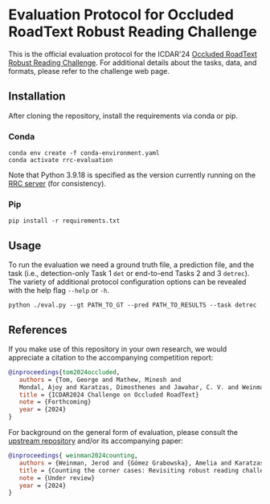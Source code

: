 # Evaluation Protocol for Occluded RoadText Robust Reading Challenge

This is the official evaluation protocol for the ICDAR'24 [Occluded RoadText
Robust Reading Challenge](https://rrc.cvc.uab.es/?ch=29).  For additional
details about the tasks, data, and formats, please refer to the challenge web
page.

## Installation

After cloning the repository, install the requirements via conda or pip.

### Conda

```shell
conda env create -f conda-environment.yaml
conda activate rrc-evaluation
```

Note that Python 3.9.18 is specified as the version currently running
on the [RRC server](https://rrc.cvc.uab.es) (for consistency).

### Pip

```shell
pip install -r requirements.txt
```

## Usage

To run the evaluation we need a ground truth file, a prediction file, and the
task (i.e., detection-only Task 1 `det` or end-to-end Tasks 2 and 3
`detrec`). The variety of additional protocol configuration options can be
revealed with the help flag `--help` or `-h`.

```shell
python ./eval.py --gt PATH_TO_GT --pred PATH_TO_RESULTS --task detrec
```

## References

If you make use of this repository in your own research, we would appreciate a
citation to the accompanying competition report:

```bibtex
@inproceedings{tom2024occluded,
   authors = {Tom, George and Mathew, Minesh and
   Mondal, Ajoy and Karatzas, Dimosthenes and Jawahar, C. V. and Weinman, Jerod}
   title = {ICDAR2024 Challenge on Occluded RoadText}
   note = {Forthcoming}
   year = {2024}
}
```

For background on the general form of evaluation, please consult the [upstream
repository](https://github.com/weinman/rrc-evaluation) and/or its accompanying paper:

```bibtex
@inproceedings{ weinman2024counting,
   authors = {Weinman, Jerod and {Gómez Grabowska}, Amelia and Karatzas, Dimosthenes}
   title = {Counting the corner cases: Revisiting robust reading challenge data sets, evaluation protocols, and metrics}
   note = {Under review}
   year = {2024}
}
```
